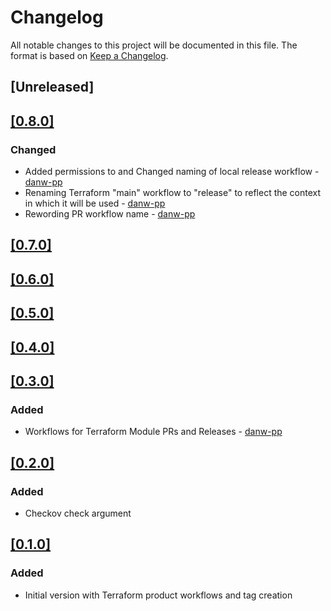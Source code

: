 # Changelog
All notable changes to this project will be documented in this file.
The format is based on [Keep a Changelog](https://keepachangelog.com/en/1.0.0/).

## [Unreleased]

## [[0.8.0]](https://github.com/Perform-Partners/github-workflows/releases/tag/v0.8.0)
### Changed
* Added permissions to and Changed naming of local release workflow - [danw-pp](https://github.com/danw-pp)
* Renaming Terraform "main" workflow to "release" to reflect the context in which it will be used - [danw-pp](https://github.com/danw-pp)
* Rewording PR workflow name - [danw-pp](https://github.com/danw-pp)

## [[0.7.0]](https://github.com/Perform-Partners/github-workflows/releases/tag/v0.7.0)

## [[0.6.0]](https://github.com/Perform-Partners/github-workflows/releases/tag/v0.6.0)

## [[0.5.0]](https://github.com/Perform-Partners/github-workflows/releases/tag/v0.5.0)

## [[0.4.0]](https://github.com/Perform-Partners/github-workflows/releases/tag/v0.4.0)

## [[0.3.0]](https://github.com/Perform-Partners/github-workflows/releases/tag/v0.3.0)
### Added
* Workflows for Terraform Module PRs and Releases - [danw-pp](https://github.com/danw-pp)

## [[0.2.0]](https://github.com/Perform-Partners/github-workflows/releases/tag/v0.2.0)
### Added
* Checkov check argument

## [[0.1.0]](https://github.com/Perform-Partners/github-workflows/releases/tag/v0.1.0)
### Added
* Initial version with Terraform product workflows and tag creation

